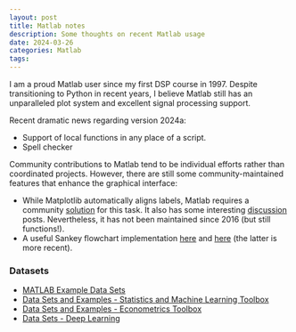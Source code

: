 ```yaml
---
layout: post
title: Matlab notes
description: Some thoughts on recent Matlab usage
date: 2024-03-26
categories: Matlab
tags: 
---
```


I am a proud Matlab user since my first DSP course in 1997. Despite transitioning to Python in recent years, I believe Matlab still has an unparalleled plot system and excellent signal processing support. 

Recent dramatic news regarding version 2024a:
* Support of local functions in any place of a script.
* Spell checker

Community contributions to Matlab tend to be individual efforts rather than coordinated projects. However, there are still some community-maintained features that enhance the graphical interface:
* While Matplotlib automatically aligns labels, Matlab requires a community [solution](https://www.mathworks.com/matlabcentral/fileexchange/49542-phymhan-matlab-axis-label-alignment) for this task. It also has some interesting [discussion](https://www.mathworks.com/matlabcentral/fileexchange/49542-phymhan-matlab-axis-label-alignment?tab=discussions#discussions_2457275) posts. Nevertheless, it has not been maintained since 2016 (but still functions!). 
* A useful Sankey flowchart implementation [here](https://www.mathworks.com/matlabcentral/fileexchange/101516-sankey-flow-chart) and [here](https://www.mathworks.com/matlabcentral/fileexchange/128679-sankey-plot) (the latter is more recent). 

### Datasets
* [MATLAB Example Data Sets](https://www.mathworks.com/help/matlab/import_export/matlab-example-data-sets.html)
* [Data Sets and Examples - Statistics and Machine Learning Toolbox](https://www.mathworks.com/help/stats/sample-data-sets.html)
* [Data Sets and Examples - Econometrics Toolbox](https://www.mathworks.com/help/econ/data-sets-and-examples.html)
* [Data Sets - Deep Learning](https://www.mathworks.com/help/deeplearning/ug/data-sets-for-deep-learning.html)
